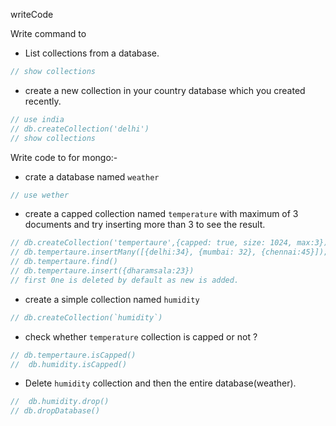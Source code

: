 writeCode

Write command to

- List collections from a database.

```js
// show collections
```

- create a new collection in your country database which you created recently.

```js
// use india
// db.createCollection('delhi')
// show collections
```

Write code to for mongo:-

- crate a database named `weather`

```js
// use wether
```

- create a capped collection named `temperature` with maximum of 3 documents and try inserting more than 3 to see the result.

```js
// db.createCollection('tempertaure',{capped: true, size: 1024, max:3})
// db.tempertaure.insertMany([{delhi:34}, {mumbai: 32}, {chennai:45}]);
// db.tempertaure.find()
// db.tempertaure.insert({dharamsala:23})
// first 0ne is deleted by default as new is added.
```

- create a simple collection named `humidity`

```js
// db.createCollection(`humidity`)
```

- check whether `temperature` collection is capped or not ?

```js
// db.tempertaure.isCapped()
//  db.humidity.isCapped()
```

- Delete `humidity` collection and then the entire database(weather).

```js
//  db.humidity.drop()
// db.dropDatabase()
```
